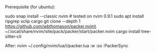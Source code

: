 Prerequisite (for ubuntu):

sudo snap install --classic nvim # tested on nvim 0.9.1
sudo apt install ripgrep xclip cargo
git clone --depth 1 https://github.com/wbthomason/packer.nvim\
 ~/.local/share/nvim/site/pack/packer/start/packer.nvim
cargo install tree-sitter-cli

After:
    nvim ~/.config/nvim/lua/i/packer.lua
    :w
    :so
    :PackerSync

